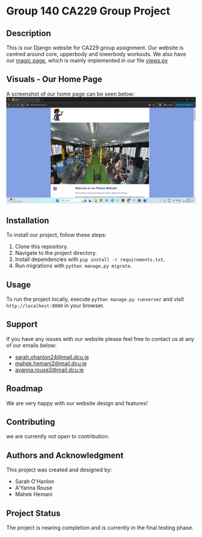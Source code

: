 
# Group 140 CA229 Group Project

## Description
This is our Django website for CA229 group assignment. Our website is centred around core, upperbody and lowerbody workouts. We also have our [magic page](simple_test_project01/simple_test_root/simple_test_site/Templates/pages/magic.html), which is mainly implemented in our file [views.py](simple_test_project01/simple_test_root/pages/views.py)


## Visuals - Our Home Page
A screenshot of our home page can be seen below: ![here](simple_test_project01/simple_test_root/simple_test_site/static/home_screenshot.png)

## Installation
To install our project, follow these steps:
1. Clone this repository.
2. Navigate to the project directory.
3. Install dependencies with `pip install -r requirements.txt`.
4. Run migrations with `python manage.py migrate`.


## Usage
To run the project locally, execute `python manage.py runserver` and visit `http://localhost:8000` in your browser.

## Support
If you have any issues with our website please feel free to contact us at any of our emails below:
- sarah.ohanlon24@mail.dcu.ie
- mahek.hemani2@mail.dcu.ie
- ayanna.rouse2@mail.dcu.ie

## Roadmap
We are very happy with our website design and features!

## Contributing
we are currently not open to contribution.

## Authors and Acknowledgment
This project was created and designed by:
- Sarah O'Hanlon
- A'Yanna Rouse
- Mahek Hemani


## Project Status
The project is nearing completion and is currently in the final testing phase.
